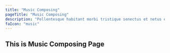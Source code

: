 ```yaml
---
title: "Music Composing"
pageTitle: "Music Composing"
description: "Pellentesque habitant morbi tristique senectus et netus et malesuada fames."
faIcon: "music"
---
```


## This is Music Composing Page
